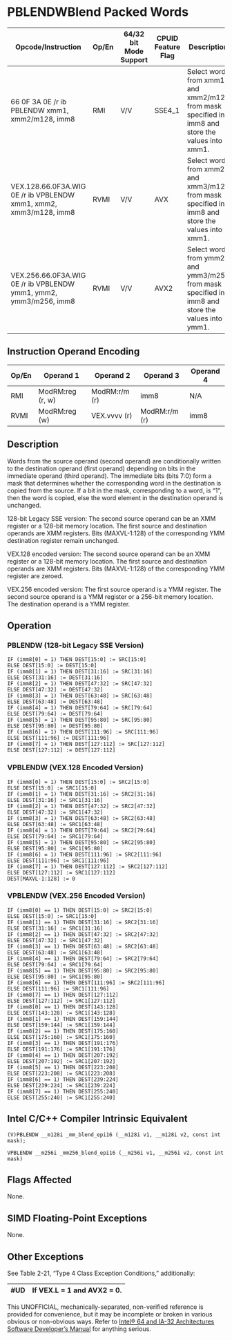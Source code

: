 # PBLENDW**Blend Packed Words**

| Opcode/Instruction                                                | Op/En | 64/32 bit Mode Support | CPUID Feature Flag | Description                                                                                      |
| ----------------------------------------------------------------- | ----- | ---------------------- | ------------------ | ------------------------------------------------------------------------------------------------ |
| 66 0F 3A 0E /r ib PBLENDW xmm1, xmm2/m128, imm8                   | RMI   | V/V                    | SSE4_1             | Select words from xmm1 and xmm2/m128 from mask specified in imm8 and store the values into xmm1. |
| VEX.128.66.0F3A.WIG 0E /r ib VPBLENDW xmm1, xmm2, xmm3/m128, imm8 | RVMI  | V/V                    | AVX                | Select words from xmm2 and xmm3/m128 from mask specified in imm8 and store the values into xmm1. |
| VEX.256.66.0F3A.WIG 0E /r ib VPBLENDW ymm1, ymm2, ymm3/m256, imm8 | RVMI  | V/V                    | AVX2               | Select words from ymm2 and ymm3/m256 from mask specified in imm8 and store the values into ymm1. |

## Instruction Operand Encoding

| Op/En | Operand 1        | Operand 2     | Operand 3     | Operand 4 |
| ----- | ---------------- | ------------- | ------------- | --------- |
| RMI   | ModRM:reg (r, w) | ModRM:r/m (r) | imm8          | N/A       |
| RVMI  | ModRM:reg (w)    | VEX.vvvv (r)  | ModRM:r/m (r) | imm8      |

## Description

Words from the source operand (second operand) are conditionally written to the destination operand (first operand) depending on bits in the immediate operand (third operand). The immediate bits (bits 7:0) form a mask that determines whether the corresponding word in the destination is copied from the source. If a bit in the mask, corresponding to a word, is “1", then the word is copied, else the word element in the destination operand is unchanged.

128-bit Legacy SSE version: The second source operand can be an XMM register or a 128-bit memory location. The first source and destination operands are XMM registers. Bits (MAXVL-1:128) of the corresponding YMM destination register remain unchanged.

VEX.128 encoded version: The second source operand can be an XMM register or a 128-bit memory location. The first source and destination operands are XMM registers. Bits (MAXVL-1:128) of the corresponding YMM register are zeroed.

VEX.256 encoded version: The first source operand is a YMM register. The second source operand is a YMM register or a 256-bit memory location. The destination operand is a YMM register.

## Operation

### PBLENDW (128-bit Legacy SSE Version)

```
IF (imm8[0] = 1) THEN DEST[15:0] := SRC[15:0]
ELSE DEST[15:0] := DEST[15:0]
IF (imm8[1] = 1) THEN DEST[31:16] := SRC[31:16]
ELSE DEST[31:16] := DEST[31:16]
IF (imm8[2] = 1) THEN DEST[47:32] := SRC[47:32]
ELSE DEST[47:32] := DEST[47:32]
IF (imm8[3] = 1) THEN DEST[63:48] := SRC[63:48]
ELSE DEST[63:48] := DEST[63:48]
IF (imm8[4] = 1) THEN DEST[79:64] := SRC[79:64]
ELSE DEST[79:64] := DEST[79:64]
IF (imm8[5] = 1) THEN DEST[95:80] := SRC[95:80]
ELSE DEST[95:80] := DEST[95:80]
IF (imm8[6] = 1) THEN DEST[111:96] := SRC[111:96]
ELSE DEST[111:96] := DEST[111:96]
IF (imm8[7] = 1) THEN DEST[127:112] := SRC[127:112]
ELSE DEST[127:112] := DEST[127:112]

```

### VPBLENDW (VEX.128 Encoded Version)

```
IF (imm8[0] = 1) THEN DEST[15:0] := SRC2[15:0]
ELSE DEST[15:0] := SRC1[15:0]
IF (imm8[1] = 1) THEN DEST[31:16] := SRC2[31:16]
ELSE DEST[31:16] := SRC1[31:16]
IF (imm8[2] = 1) THEN DEST[47:32] := SRC2[47:32]
ELSE DEST[47:32] := SRC1[47:32]
IF (imm8[3] = 1) THEN DEST[63:48] := SRC2[63:48]
ELSE DEST[63:48] := SRC1[63:48]
IF (imm8[4] = 1) THEN DEST[79:64] := SRC2[79:64]
ELSE DEST[79:64] := SRC1[79:64]
IF (imm8[5] = 1) THEN DEST[95:80] := SRC2[95:80]
ELSE DEST[95:80] := SRC1[95:80]
IF (imm8[6] = 1) THEN DEST[111:96] := SRC2[111:96]
ELSE DEST[111:96] := SRC1[111:96]
IF (imm8[7] = 1) THEN DEST[127:112] := SRC2[127:112]
ELSE DEST[127:112] := SRC1[127:112]
DEST[MAXVL-1:128] := 0

```

### VPBLENDW (VEX.256 Encoded Version)

```
IF (imm8[0] == 1) THEN DEST[15:0] := SRC2[15:0]
ELSE DEST[15:0] := SRC1[15:0]
IF (imm8[1] == 1) THEN DEST[31:16] := SRC2[31:16]
ELSE DEST[31:16] := SRC1[31:16]
IF (imm8[2] == 1) THEN DEST[47:32] := SRC2[47:32]
ELSE DEST[47:32] := SRC1[47:32]
IF (imm8[3] == 1) THEN DEST[63:48] := SRC2[63:48]
ELSE DEST[63:48] := SRC1[63:48]
IF (imm8[4] == 1) THEN DEST[79:64] := SRC2[79:64]
ELSE DEST[79:64] := SRC1[79:64]
IF (imm8[5] == 1) THEN DEST[95:80] := SRC2[95:80]
ELSE DEST[95:80] := SRC1[95:80]
IF (imm8[6] == 1) THEN DEST[111:96] := SRC2[111:96]
ELSE DEST[111:96] := SRC1[111:96]
IF (imm8[7] == 1) THEN DEST[127:112]
ELSE DEST[127:112] := SRC1[127:112]
IF (imm8[0] == 1) THEN DEST[143:128]
ELSE DEST[143:128] := SRC1[143:128]
IF (imm8[1] == 1) THEN DEST[159:144]
ELSE DEST[159:144] := SRC1[159:144]
IF (imm8[2] == 1) THEN DEST[175:160]
ELSE DEST[175:160] := SRC1[175:160]
IF (imm8[3] == 1) THEN DEST[191:176]
ELSE DEST[191:176] := SRC1[191:176]
IF (imm8[4] == 1) THEN DEST[207:192]
ELSE DEST[207:192] := SRC1[207:192]
IF (imm8[5] == 1) THEN DEST[223:208]
ELSE DEST[223:208] := SRC1[223:208]
IF (imm8[6] == 1) THEN DEST[239:224]
ELSE DEST[239:224] := SRC1[239:224]
IF (imm8[7] == 1) THEN DEST[255:240]
ELSE DEST[255:240] := SRC1[255:240]

```

## Intel C/C++ Compiler Intrinsic Equivalent

```
(V)PBLENDW __m128i _mm_blend_epi16 (__m128i v1, __m128i v2, const int mask);

```

```
VPBLENDW __m256i _mm256_blend_epi16 (__m256i v1, __m256i v2, const int mask)

```

## Flags Affected

None.

## SIMD Floating-Point Exceptions

None.

## Other Exceptions

See Table 2-21, “Type 4 Class Exception Conditions,” additionally:

| #​​​UD | If VEX.L = 1 and AVX2 = 0. |
| ------ | -------------------------- |

This UNOFFICIAL, mechanically-separated, non-verified reference is provided for convenience, but it may be
incomplete or broken in various obvious or non-obvious
ways. Refer to [Intel® 64 and IA-32 Architectures Software Developer’s Manual](https://software.intel.com/en-us/download/intel-64-and-ia-32-architectures-sdm-combined-volumes-1-2a-2b-2c-2d-3a-3b-3c-3d-and-4) for anything serious.
